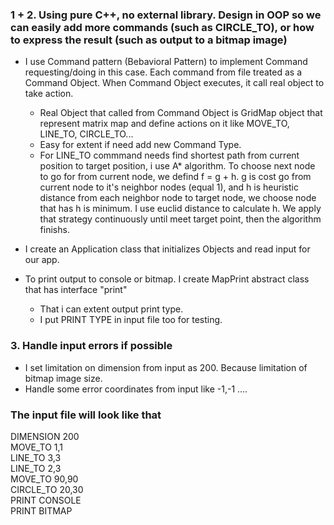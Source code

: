 ### 1 + 2. Using pure C++, no external library. Design in OOP so we can easily add more commands (such as CIRCLE_TO), or how to express the result (such as output to a bitmap image)

- I use Command pattern (Bebavioral Pattern) to implement Command requesting/doing in this case. Each command from file treated as a Command Object.
When Command Object executes, it call real object to take action.
   - Real Object that called from Command Object is GridMap object that represent matrix map and define actions on it like MOVE_TO, LINE_TO, CIRCLE_TO...
   - Easy for extent if need add new Command Type.
   - For LINE_TO commmand needs find shortest path from current position to target position, i use A* algorithm. To choose next node to go for from current node, we defind f = g + h. g is cost go from current node to it's neighbor nodes (equal 1), and h is heuristic distance from each neighbor node to target node, we choose node that has h is minimum. I use euclid distance to calculate h. We apply that strategy continuously until meet target point, then the algorithm finishs.
- I create an Application class that initializes Objects and read input for our app.

- To print output to console or bitmap. I create MapPrint abstract class that has interface "print"
   - That i can extent output print type.
   - I put PRINT TYPE in input file too for testing.

### 3. Handle input errors if possible
- I set limitation on dimension from input as 200. Because limitation of bitmap image size.
- Handle some error coordinates from input like -1,-1 ....

### The input file will look like that
DIMENSION 200<br>
MOVE_TO 1,1<br>
LINE_TO 3,3<br>
LINE_TO 2,3<br>
MOVE_TO 90,90<br>
CIRCLE_TO 20,30<br>
PRINT CONSOLE<br>
PRINT BITMAP<br>
